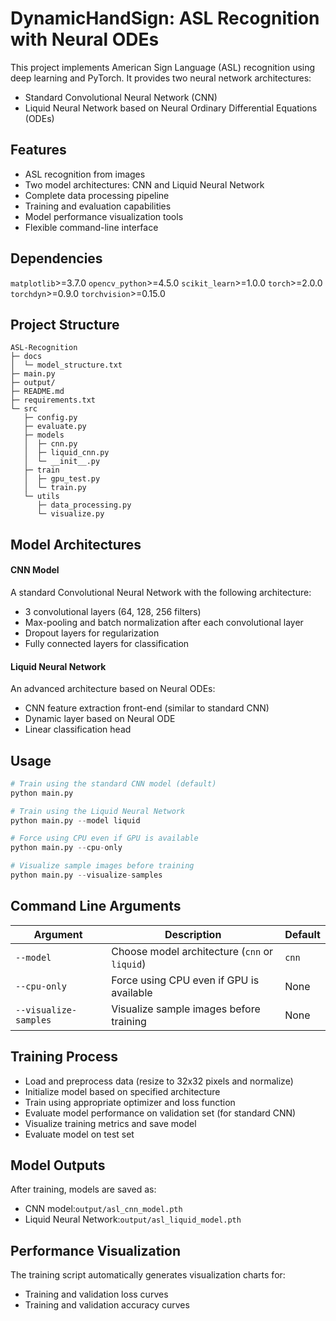 # DynamicHandSign: ASL Recognition with Neural ODEs

This project implements American Sign Language (ASL) recognition using deep learning and PyTorch. It provides two neural network architectures:

- Standard Convolutional Neural Network (CNN)
- Liquid Neural Network based on Neural Ordinary Differential Equations (ODEs)

## Features
- ASL recognition from images
- Two model architectures: CNN and Liquid Neural Network
- Complete data processing pipeline
- Training and evaluation capabilities
- Model performance visualization tools
- Flexible command-line interface


## Dependencies

`matplotlib`>=3.7.0
`opencv_python`>=4.5.0
`scikit_learn`>=1.0.0
`torch`>=2.0.0
`torchdyn`>=0.9.0
`torchvision`>=0.15.0

## Project Structure
```
ASL-Recognition
├─ docs
│  └─ model_structure.txt
├─ main.py
├─ output/
├─ README.md
├─ requirements.txt
└─ src
   ├─ config.py
   ├─ evaluate.py
   ├─ models
   │  ├─ cnn.py
   │  ├─ liquid_cnn.py
   │  └─ __init__.py
   ├─ train
   │  ├─ gpu_test.py
   │  └─ train.py
   └─ utils
      ├─ data_processing.py
      └─ visualize.py
```
## Model Architectures

#### CNN Model
A standard Convolutional Neural Network with the following architecture:

- 3 convolutional layers (64, 128, 256 filters)
- Max-pooling and batch normalization after each convolutional layer
- Dropout layers for regularization
- Fully connected layers for classification

#### Liquid Neural Network
An advanced architecture based on Neural ODEs:

- CNN feature extraction front-end (similar to standard CNN)
- Dynamic layer based on Neural ODE
- Linear classification head


## Usage
```Python
# Train using the standard CNN model (default)
python main.py

# Train using the Liquid Neural Network
python main.py --model liquid

# Force using CPU even if GPU is available
python main.py --cpu-only

# Visualize sample images before training
python main.py --visualize-samples
```

## Command Line Arguments

| Argument              | Description                                   | Default |
| --------------------- | --------------------------------------------- | ------- |
| `--model`             | Choose model architecture (`cnn` or `liquid`) | `cnn`   |
| `--cpu-only`          | Force using CPU even if GPU is available      | None    |
| `--visualize-samples` | Visualize sample images before training       | None    |


## Training Process
- Load and preprocess data (resize to 32x32 pixels and normalize)
- Initialize model based on specified architecture
- Train using appropriate optimizer and loss function
- Evaluate model performance on validation set (for standard CNN)
- Visualize training metrics and save model
- Evaluate model on test set

## Model Outputs
After training, models are saved as:

- CNN model:`output/asl_cnn_model.pth`
- Liquid Neural Network:`output/asl_liquid_model.pth`

## Performance Visualization
The training script automatically generates visualization charts for:
- Training and validation loss curves
- Training and validation accuracy curves

